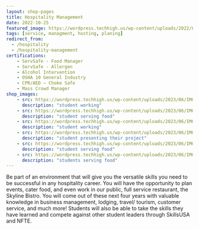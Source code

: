 ```yaml
---
layout: shop-pages
title: Hospitality Management
date: 2022-10-25
featured_image: https://wordpress.techhigh.us/wp-content/uploads/2022/04/gift-habeshaw-IunBGha7idU-unsplash-1.jpg
tags: [service, managment, hosting, planing]
redirect_from:
  - /hospitality
  - /hospitality-management
certifications: 
    - ServSafe - Food Manager
    - ServSafe - Allergen
    - Alcohol Intervention
    - OSHA 10 General Industry
    - CPR/AED – Choke Safe
    - Mass Crowd Manager
shop_images:
    - src: https://wordpress.techhigh.us/wp-content/uploads/2023/06/IMG_5296.JPG.jpg
      description: "student working"
    - src: https://wordpress.techhigh.us/wp-content/uploads/2023/06/IMG_5609.JPG.jpg
      description: "student serving food"
    - src: https://wordpress.techhigh.us/wp-content/uploads/2023/06/IMG_5279.JPG.jpg
      description: "student working"
    - src: https://wordpress.techhigh.us/wp-content/uploads/2023/06/IMG_3608.HEIC.jpg
      description: "student presenting their project"
    - src: https://wordpress.techhigh.us/wp-content/uploads/2023/06/IMG_7136.JPG.jpg
      description: "student serving food"
    - src: https://wordpress.techhigh.us/wp-content/uploads/2023/06/IMG_5482.JPG-1.jpg
      description: "students serving food"
---
```

Be part of an environment that will give you the versatile skills you need to be successful in any hospitality career. You will have the opportunity to plan events, cater food, and even work in our public, full service restaurant, the Skyline Bistro. You will come out of these next four years with valuable knowledge in business management, lodging, travel/ tourism, customer service, and much more! Students will also be able to take the skills they have learned and compete against other student leaders through SkillsUSA and NFTE.




